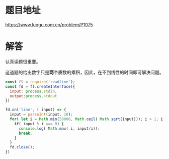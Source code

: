 # 题目地址
https://www.luogu.com.cn/problem/P1075

# 解答
认真读题很重要。

这道题的给出数字只是**两个**质数的乘积，因此，在不到线性的时间即可解决问题。

```js
const fl = require('readline');
const fd = fl.createInterface({
  input: process.stdin,
  output:process.stdout
})

fd.on('line', ( input) => {
  input = parseInt(input, 10);
  for( let i = Math.min(50000, Math.ceil( Math.sqrt(input))); i > 1; i--) {
    if( input % i === 0) {
      console.log( Math.max( i, input/i));
      break;
    }
  }
  fd.close();
})
```